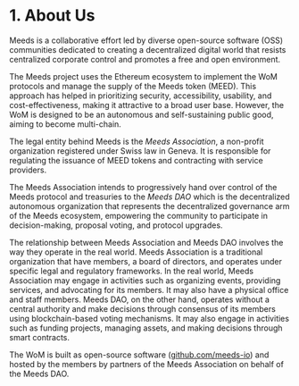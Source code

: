 
# 1. About Us

Meeds is a collaborative effort led by diverse open-source software (OSS) communities dedicated to creating a decentralized digital world that resists centralized corporate control and promotes a free and open environment.

The Meeds project uses the Ethereum ecosystem to implement the WoM protocols and manage the supply of the Meeds token (MEED). This approach has helped in prioritizing security, accessibility, usability, and cost-effectiveness, making it attractive to a broad user base. However, the WoM is designed to be an autonomous and self-sustaining public good, aiming to become multi-chain. 

The legal entity behind Meeds is the _Meeds Association_, a non-profit organization registered under Swiss law in Geneva. It is responsible for regulating the issuance of MEED tokens and contracting with service providers. 

The Meeds Association intends to progressively hand over control of the Meeds protocol and treasuries to the _Meeds DAO_ which is the decentralized autonomous organization that represents the decentralized governance arm of the Meeds ecosystem, empowering the community to participate in decision-making, proposal voting, and protocol upgrades.

The relationship between Meeds Association and Meeds DAO involves the way they operate in the real world. Meeds Association is a traditional organization that have members, a board of directors, and operates under specific legal and regulatory frameworks. In the real world, Meeds Association may engage in activities such as organizing events, providing services, and advocating for its members. It may also have a physical office and staff members. Meeds DAO, on the other hand, operates without a central authority and make decisions through consensus of its members using blockchain-based voting mechanisms. It may also engage in activities such as funding projects, managing assets, and making decisions through smart contracts.

The WoM is built as open-source software ([github.com/meeds-io](https://github.com/meeds-io)) and hosted by the members by partners of the Meeds Association on behalf of the Meeds DAO.

